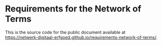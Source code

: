 # Requirements for the Network of Terms

This is the source code for the public document available at https://netwerk-digitaal-erfgoed.github.io/requirements-network-of-terms/.
